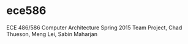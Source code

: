 # ece586
ECE 486/586 Computer Architecture Spring 2015 Team Project, Chad Thueson, Meng Lei, Sabin Maharjan
